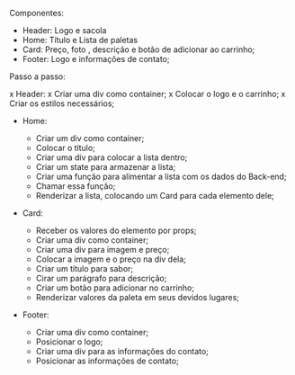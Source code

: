 Componentes:

- Header: Logo e sacola
- Home: Título e Lista de paletas
- Card: Preço, foto , descrição e botão de adicionar ao carrinho;
- Footer: Logo e informações de contato;

Passo a passo:


x Header:
    x Criar uma div como container;
    x Colocar o logo e o carrinho;
    x Criar os estilos necessários;

- Home:
    - Criar um div como container;
    - Colocar o título;
    - Criar uma div para colocar a lista dentro;
    - Criar um state para armazenar a lista;
    - Criar uma função para alimentar a lista com os dados do Back-end;
    - Chamar essa função;
    - Renderizar a lista, colocando um Card para cada elemento dele;

- Card:
    - Receber os valores do elemento por props;
    - Criar uma div como container;
    - Criar uma div para imagem e preço;
    - Colocar a imagem e o preço na div dela;
    - Criar um título para sabor;
    - Cirar um parágrafo para descrição;
    - Criar um botão para adicionar no carrinho;
    - Renderizar valores da paleta em seus devidos lugares;

- Footer: 
    - Criar uma div como container;
    - Posicionar o logo;
    - Criar uma div para as informações do contato;
    - Posicionar as informações de contato;